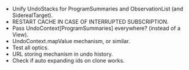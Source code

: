 - Unify UndoStacks for ProgramSummaries and ObservationList (and SiderealTarget).
- RESTART CACHE IN CASE OF INTERRUPTED SUBSCRIPTION.
- Pass UndoContext[ProgramSummaries] everywhere? (instead of a View).
- UndoContext.mapValue mechanism, or similar.
- Test all optics.
- URL storing mechanism in undo history.
- Check if auto expanding ids on clone works.